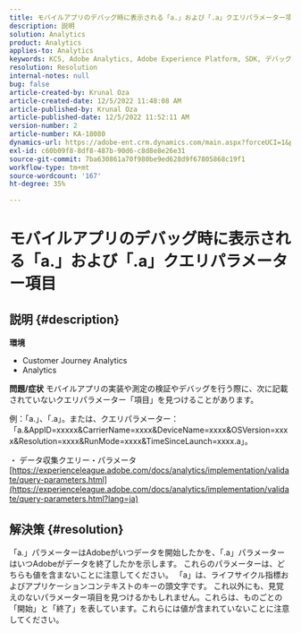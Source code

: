 ```yaml
---
title: モバイルアプリのデバッグ時に表示される「a.」および「.a」クエリパラメーター項目
description: 説明
solution: Analytics
product: Analytics
applies-to: Analytics
keywords: KCS, Adobe Analytics, Adobe Experience Platform, SDK, デバッグ, クエリパラメーター
resolution: Resolution
internal-notes: null
bug: false
article-created-by: Krunal Oza
article-created-date: 12/5/2022 11:48:08 AM
article-published-by: Krunal Oza
article-published-date: 12/5/2022 11:52:11 AM
version-number: 2
article-number: KA-18080
dynamics-url: https://adobe-ent.crm.dynamics.com/main.aspx?forceUCI=1&pagetype=entityrecord&etn=knowledgearticle&id=109571ad-9274-ed11-81aa-6045bd006c82
exl-id: c60b09f8-8df8-487b-90d6-c8d8e8e26e31
source-git-commit: 7ba630861a70f980be9ed628d9f67805868c19f1
workflow-type: tm+mt
source-wordcount: '167'
ht-degree: 35%

---
```


# モバイルアプリのデバッグ時に表示される「a.」および「.a」クエリパラメーター項目

## 説明 {#description}

<b>環境</b>
- Customer Journey Analytics
- Analytics



<b>問題/症状</b>
モバイルアプリの実装や測定の検証やデバッグを行う際に、次に記載されていないクエリパラメーター「項目」を見つけることがあります。

例：「a.」、「.a」。または、クエリパラメーター：「a.&amp;AppID=xxxxx&amp;CarrierName=xxxx&amp;DeviceName=xxxx&amp;OSVersion=xxxx&amp;Resolution=xxxx&amp;RunMode=xxxx&amp;TimeSinceLaunch=xxxx.a」。

・ データ収集クエリー・パラメータ
[https://experienceleague.adobe.com/docs/analytics/implementation/validate/query-parameters.html](https://experienceleague.adobe.com/docs/analytics/implementation/validate/query-parameters.html?lang=ja)




## 解決策 {#resolution}


「a.」パラメーターはAdobeがいつデータを開始したかを、「.a」パラメーターはいつAdobeがデータを終了したかを示します。 これらのパラメーターは、どちらも値を含まないことに注意してください。 「a」は、ライフサイクル指標およびアプリケーションコンテキストのキーの頭文字です。 これ以外にも、見覚えのないパラメーター項目を見つけるかもしれません。これらは、ものごとの「開始」と「終了」を表しています。これらには値が含まれていないことに注意してください。
